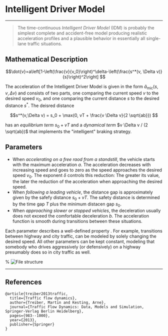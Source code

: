 # Intelligent Driver Model
---
> The time-continuous _Intelligent Driver Model_ (IDM) is probably the simplest complete and accident-free model producing realistic acceleration profiles and a plausible behavior in essentially all single-lane traffic situations.

## Mathematical Description
$$\dot{v}=a\left[1-\left(\frac{v}{v_0}\right)^\delta-\left(\frac{s^*(v, \Delta v)}{s}\right)^2\right] $$

The acceleration of the Intelligent Driver Model is given in the form $\tilde a_{\text{mic}} (s,v,\Delta v)$ and consists of two parts, one comparing the current speed $v$ to the desired speed $v_0$, and one comparing the current distance $s$ to the desired distance $s^*$. The deisred distance

$$s^*(v,\Delta v) = s_0 + \max(0, vT + \frac{v \Delta v}{2 \sqrt{ab}}) $$

has an _equilibrium term_ $s_0 + vT$ and a _dynamical term_ $v \Delta v / (2 \sqrt{ab})$ that implements the "intelligent" braking strategy.


## Parameters
* When _accelerating on a free raod from a standstill_, the vehicle starts with the maximum acceleration $a$. The acceleration decreases with increasing speed and goes to zero as the speed approaches the desired speed $v_0$. The exponent $\delta$ controls this reduction: The greater its value, the later the reduction of the acceleration when approaching the desired speed.
* When _following a leading vehicle_, the distance gap is approximately given by the safefy distance $s_0 + vT$. The safety distance is determined by the time gap $T$ plus the minimum distacen gap $s_0$.
* When _approaching slower or stopped vehicles_, the deceleration usually does not exceed the comfortable deceleration $b$. The acceleration function is smooth during transitions between these situations.

Each parameter describes a well-defined property . For example, transitions between highway and city traffic, can be modeled by solely changing the desired speed. All other parameters can be kept constant, modeling that somebody who drives aggressively (or defensively) on a highway presumably does so in city traffic as well.

%  ![File structure](./images/documentation_figure.png "Title")

---
## References
```
@article{treiber2013traffic,
  title={Traffic flow dynamics},
  author={Treiber, Martin and Kesting, Arne},
  journal={Traffic Flow Dynamics: Data, Models and Simulation, Springer-Verlag Berlin Heidelberg},
  pages={983--1000},
  year={2013},
  publisher={Springer}
}
```
